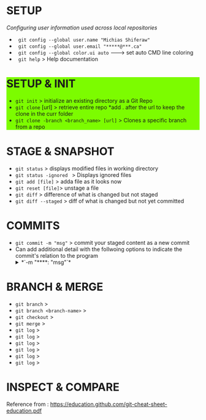 

# SETUP
*Configuring user information used across local repositories*
- ` git config --global user.name "Michias Shiferaw"`
- ` git config --global user.email "*****@***.ca"`
- ` git config --global color.ui auto` ---> set auto CMD line coloring
- ` git help` > Help documentation

<div style="background-color: rgb(124,252,0);">
  
  # SETUP & INIT
  - `git init` > initialize an existing directory as a Git Repo
  - `git clone` [url] > retrieve entire repo *add . after the url to keep the clone in the curr folder
  - `git clone -branch <branch_name> [url]` > Clones a specific branch from a repo

</div>

# STAGE & SNAPSHOT
- `git status` > displays modified files in working directory
- `git status -ignored ` > Displays ignored files
- `git add [file]` > adda file as it looks now
- `git reset [file]`> unstage a file
- `git diff` > difference of what is changed but not staged
- `git diff --staged` >  diff of what is changed but not yet committed

# COMMITS
- `git commit -m "msg"` > commit your staged content as a new commit
- Can add additional detail with the follwoing options to indicate the commit's relation to the program
  <details>
    <summary> *`-m "****: "msg"`*</summary>
    <br>
    <ul>
    <li>**feat**-> feature</li>
    <li>**fix**</li>
    <li>**chore**-> routine task</li>
    <li>**refactor**: improve the code structure</li>
    <li>**docs**</li>
    <li>**style**</li>
    </ul>
  </details>



# BRANCH & MERGE

- `git branch` >
- `git branch <branch-name>` >
- `git checkout` >
- `git merge` >
- `git log` >
- `git log` >
- `git log` >
- `git log` >
- `git log` >
- `git log` >


# INSPECT & COMPARE










  Reference from : https://education.github.com/git-cheat-sheet-education.pdf

